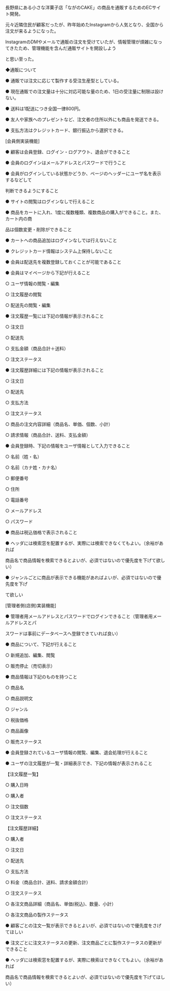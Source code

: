 長野県にある小さな洋菓子店「ながのCAKE」の商品を通販するためのECサイト開発。

元々近隣住民が顧客だったが、昨年始めたInstagramから人気となり、全国から注文が来るようになった。

InstagramのDMやメールで通販の注文を受けていたが、情報管理が煩雑になってきたため、管理機能を含んだ通販サイトを開設しよう

と思い至った。

◆通販について

● 通販では注文に応じて製作する受注生産型としている。

● 現在通販での注文量は十分に対応可能な量のため、1日の受注量に制限は設けない。

● 送料は1配送につき全国一律800円。

● 友人や家族へのプレゼントなど、注文者の住所以外にも商品を発送できる。

● 支払方法はクレジットカード、銀行振込から選択できる。

[会員側実装機能]

● 顧客は会員登録、ログイン・ログアウト、退会ができること

● 会員のログインはメールアドレスとパスワードで行うこと

● 会員がログインしている状態かどうか、ページのヘッダーにユーザ名を表示するなどして

判断できるようにすること

● サイトの閲覧はログインなしで行えること

● 商品をカートに入れ、1度に複数種類、複数商品の購入ができること。また、カート内の商

品は個数変更・削除ができること

● カートへの商品追加はログインなしでは行えないこと

● クレジットカード情報はシステム上保持しないこと

● 会員は配送先を複数登録しておくことが可能であること

● 会員はマイページから下記が行えること

○ ユーザ情報の閲覧・編集

○ 注文履歴の閲覧

○ 配送先の閲覧・編集

● 注文履歴一覧には下記の情報が表示されること

○ 注文日

○ 配送先

○ 支払金額（商品合計＋送料）

○ 注文ステータス

● 注文履歴詳細には下記の情報が表示されること

○ 注文日

○ 配送先

○ 支払方法

○ 注文ステータス

○ 商品の注文内容詳細（商品名、単価、個数、小計）

○ 請求情報（商品合計、送料、支払金額）

● 会員登録時、下記の情報をユーザ情報として入力できること

○ 名前（姓・名）

○ 名前（カナ姓・カナ名）

○ 郵便番号

○ 住所

○ 電話番号

○ メールアドレス

○ パスワード

● 商品は税込価格で表示されること

● ヘッダには検索窓を配置するが、実際には検索できなくてもよい。（余裕があれば

商品名で商品情報を検索できるとよいが、必須ではないので優先度を下げて欲しい）

● ジャンルごとに商品が表示できる機能があればよいが、必須ではないので優先度を下げ

て欲しい

[管理者側(店側)実装機能]

● 管理者用メールアドレスとパスワードでログインできること（管理者用メールアドレスとパ

スワードは事前にデータベースへ登録できていれば良い）

● 商品について、下記が行えること

○ 新規追加、編集、閲覧

○ 販売停止（売切表示）

● 商品情報は下記のものを持つこと

○ 商品名

○ 商品説明文

○ ジャンル

○ 税抜価格

○ 商品画像

○ 販売ステータス

● 会員登録されているユーザ情報の閲覧、編集、退会処理が行えること

● ユーザの注文履歴が一覧・詳細表示でき、下記の情報が表示されること

【注文履歴一覧】

○ 購入日時

○ 購入者

○ 注文個数

○ 注文ステータス

【注文履歴詳細】

○ 購入者

○ 注文日

○ 配送先

○ 支払方法

○ 料金（商品合計、送料、請求金額合計）

○ 注文ステータス

○ 各注文商品詳細（商品名、単価(税込)、数量、小計）

○ 各注文商品の製作ステータス

● 顧客ごとの注文一覧が表示できるとよいが、必須ではないので優先度をさげてほしい

● 注文ごとに注文ステータスの更新、注文商品ごとに製作ステータスの更新ができること

● ヘッダには検索窓を配置するが、実際に検索はできなくてもよい。（余裕があれば

商品名で商品情報を検索できるとよいが、必須ではないので優先度を下げてほしい）
